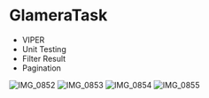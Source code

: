 # GlameraTask
- VIPER
- Unit Testing 
- Filter Result
- Pagination



![IMG_0852](https://github.com/AhmedSalemMusallam/GlameraTask/assets/117483832/db3f3d11-7642-4eba-af2b-bb8a01741e05)
![IMG_0853](https://github.com/AhmedSalemMusallam/GlameraTask/assets/117483832/fa498edf-c722-45ee-85e6-92f703b6c18e)
![IMG_0854](https://github.com/AhmedSalemMusallam/GlameraTask/assets/117483832/3132e89f-7a42-498b-b268-1051af0121c2)
![IMG_0855](https://github.com/AhmedSalemMusallam/GlameraTask/assets/117483832/c74c7d82-890d-4d46-b512-03a9a8ce1932)

